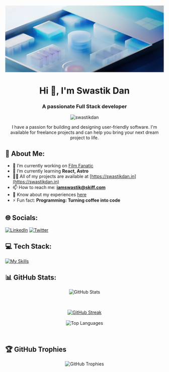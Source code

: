 ![Github_header](readme.jpg)

<h1 align="center">Hi 👋, I'm Swastik Dan</h1>
<h3 align="center">A passionate Full Stack developer</h3>

<p align="center">
  <img src="https://komarev.com/ghpvc/?username=swastikdan&label=Profile%20views&color=0e75b6&style=flat" alt="swastikdan" />
</p>
<p align="center">
  I have a passion for building and designing user-friendly software.
  I'm available for freelance projects and can help you bring your next dream project to life.
</p>

## 💫 About Me:

- 🔭 I’m currently working on [Film Fanatic](https://github.com/Swastikdan/Film-Fanatic)
- 🌱 I’m currently learning **React, Astro**
- 👨‍💻 All of my projects are available at [https://swastikdan.in](https://swastikdan.in)
- 📫 How to reach me: **iamswastik@skiff.com**
- 📄 Know about my experiences [here](https://swastikdan.in/download-cv)
- ⚡ Fun fact: **Programming: Turning coffee into code**

## 🌐 Socials:

[![LinkedIn](https://img.shields.io/badge/LinkedIn-%230077B5.svg?logo=linkedin&logoColor=white)](https://linkedin.com/in/swastikdan/) [![Twitter](https://img.shields.io/badge/Twitter-%231DA1F2.svg?logo=Twitter&logoColor=white)](https://twitter.com/DanSwastik) 

## 💻 Tech Stack:

[![My Skills](https://skillicons.dev/icons?i=c,java,python,html,css,tailwindcss,javascript,express,mongo,react,django,flask,sqlite,firebase,git,github,linux,netlify,vite,md,replit,vscode&perline=11)](https://skillicons.dev)



## 📊 GitHub Stats:
<div align="center">

![GitHub Stats](https://github-readme-stats.vercel.app/api?username=Swastikdan&theme=tokyonight&hide_border=false&include_all_commits=true&count_private=false) <br><br><br>


[![GitHub Streak](https://github-readme-streak-stats.herokuapp.com?user=Swastikdan&theme=tokyonight)](https://git.io/streak-stats)
 <br><br>
![Top Languages](https://github-readme-stats.vercel.app/api/top-langs/?username=Swastikdan&theme=tokyonight&hide_border=false&include_all_commits=true&count_private=false&layout=compact)
</div>
<br>

## 🏆 GitHub Trophies
<div align="center">

![GitHub Trophies](https://github-profile-trophy.vercel.app/?username=Swastikdan&theme=nord&no-frame=false&no-bg=false&margin-w=4)
</div>

